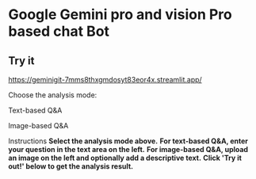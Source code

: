 # Google Gemini pro and vision Pro based chat Bot
## Try it 
https://geminigit-7mms8thxgmdosyt83eor4x.streamlit.app/

Choose the analysis mode:

Text-based Q&A

Image-based Q&A

Instructions
**Select the analysis mode above.**
**For text-based Q&A, enter your question in the text area on the left.**
**For image-based Q&A, upload an image on the left and optionally add a descriptive text.**
**Click 'Try it out!' below to get the analysis result.**
